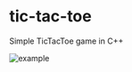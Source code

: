 # tic-tac-toe

Simple TicTacToe game in C++ 

![example](https://github.com/OZiad/tic-tac-toe/assets/104799539/8e1dc94d-d5d6-4c77-ae42-f5d624d26872)

